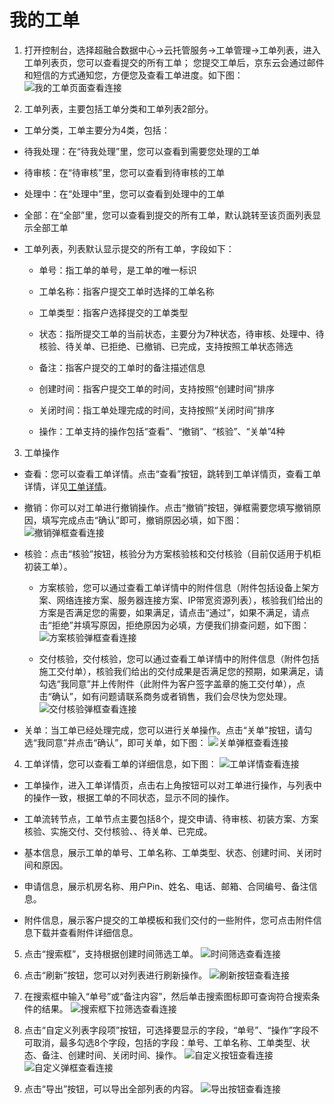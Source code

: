 # 我的工单

1. 打开控制台，选择超融合数据中心->云托管服务->工单管理->工单列表，进入工单列表页，您可以查看提交的所有工单； 您提交工单后，京东云会通过邮件和短信的方式通知您，方便您及查看工单进度。如下图：
![我的工单页面查看连接](https://github.com/jdcloudcom/cn/blob/cn-Cloud-Cabinet-Service/image/Hyper-Converged-IDC/Cloud-Cabinet-Service/CCS026.png)

2. 工单列表，主要包括工单分类和工单列表2部分。

- 工单分类，工单主要分为4类，包括：

 - 待我处理：在“待我处理”里，您可以查看到需要您处理的工单
 
 - 待审核：在“待审核”里，您可以查看到待审核的工单
 
 - 处理中：在“处理中”里，您可以查看到处理中的工单
 
 - 全部：在“全部”里，您可以查看到提交的所有工单，默认跳转至该页面列表显示全部工单
 
- 工单列表，列表默认显示提交的所有工单，字段如下：

  - 单号：指工单的单号，是工单的唯一标识
  
  - 工单名称：指客户提交工单时选择的工单名称
  
  - 工单类型：指客户选择提交的工单类型
  
  - 状态：指所提交工单的当前状态，主要分为7种状态，待审核、处理中、待核验、待关单、已拒绝、已撤销、已完成，支持按照工单状态筛选
  
  - 备注：指客户提交的工单时的备注描述信息
  
  - 创建时间：指客户提交工单的时间，支持按照“创建时间”排序
  
  - 关闭时间：指工单处理完成的时间，支持按照“关闭时间”排序
  
  - 操作：工单支持的操作包括“查看”、“撤销”、“核验”、“关单”4种
  
3. 工单操作

- 查看：您可以查看工单详情。点击“查看”按钮，跳转到工单详情页，查看工单详情，详见[工单详情]()。

- 撤销：你可以对工单进行撤销操作。点击“撤销”按钮，弹框需要您填写撤销原因，填写完成点击“确认”即可，撤销原因必填，如下图：
![撤销弹框查看连接](https://github.com/jdcloudcom/cn/blob/cn-Cloud-Cabinet-Service/image/Hyper-Converged-IDC/Cloud-Cabinet-Service/CCS027.png)

- 核验：点击“核验”按钮，核验分为方案核验核和交付核验（目前仅适用于机柜初装工单）。

  - 方案核验，您可以通过查看工单详情中的附件信息（附件包括设备上架方案、网络连接方案、服务器连接方案、IP带宽资源列表），核验我们给出的方案是否满足您的需要，如果满足，请点击“通过”，如果不满足，请点击“拒绝”并填写原因，拒绝原因为必填，方便我们排查问题，如下图：
  ![方案核验弹框查看连接](https://github.com/jdcloudcom/cn/blob/cn-Cloud-Cabinet-Service/image/Hyper-Converged-IDC/Cloud-Cabinet-Service/CCS031.png)
  
  - 交付核验，交付核验，您可以通过查看工单详情中的附件信息（附件包括施工交付单），核验我们给出的交付成果是否满足您的预期，如果满足，请勾选“我同意”并上传附件（此附件为客户签字盖章的施工交付单），点击“确认”，如有问题请联系商务或者销售，我们会尽快为您处理。
  ![交付核验弹框查看连接](https://github.com/jdcloudcom/cn/blob/cn-Cloud-Cabinet-Service/image/Hyper-Converged-IDC/Cloud-Cabinet-Service/CCS032.png)

- 关单：当工单已经处理完成，您可以进行关单操作。点击“关单”按钮，请勾选“我同意”并点击“确认”，即可关单，如下图：
![关单弹框查看连接](https://github.com/jdcloudcom/cn/blob/cn-Cloud-Cabinet-Service/image/Hyper-Converged-IDC/Cloud-Cabinet-Service/CCS033.png)

4. 工单详情，您可以查看工单的详细信息，如下图：
![工单详情查看连接](https://github.com/jdcloudcom/cn/blob/cn-Cloud-Cabinet-Service/image/Hyper-Converged-IDC/Cloud-Cabinet-Service/CCS025.png)

- 工单操作，进入工单详情页，点击右上角按钮可以对工单进行操作，与列表中的操作一致，根据工单的不同状态，显示不同的操作。

- 工单流转节点，工单节点主要包括8个，提交申请、待审核、初装方案、方案核验、实施交付、交付核验、、待关单、已完成。

- 基本信息，展示工单的单号、工单名称、工单类型、状态、创建时间、关闭时间和原因。

- 申请信息，展示机房名称、用户Pin、姓名、电话、邮箱、合同编号、备注信息。

- 附件信息，展示客户提交的工单模板和我们交付的一些附件，您可点击附件信息下载并查看附件详细信息。

5. 点击“搜索框”，支持根据创建时间筛选工单。
![时间筛选查看连接](https://github.com/jdcloudcom/cn/blob/cn-Cloud-Cabinet-Service/image/Hyper-Converged-IDC/Cloud-Cabinet-Service/CCS030.png)

6. 点击“刷新”按钮，您可以对列表进行刷新操作。
![刷新按钮查看连接](https://github.com/jdcloudcom/cn/blob/cn-Cloud-Cabinet-Service/image/Hyper-Converged-IDC/Cloud-Cabinet-Service/CCS007.png)

7. 在搜索框中输入“单号”或“备注内容”，然后单击搜索图标即可查询符合搜索条件的结果。
![搜索框下拉筛选查看连接](https://github.com/jdcloudcom/cn/blob/cn-Cloud-Cabinet-Service/image/Hyper-Converged-IDC/Cloud-Cabinet-Service/CCS028.png)

8. 点击“自定义列表字段项”按钮，可选择要显示的字段，“单号”、“操作”字段不可取消，最多勾选8个字段，包括的字段：单号、工单名称、工单类型、状态、备注、创建时间、关闭时间、操作。
![自定义按钮查看连接](https://github.com/jdcloudcom/cn/blob/cn-Cloud-Cabinet-Service/image/Hyper-Converged-IDC/Cloud-Cabinet-Service/CCS009.png)
![自定义弹框查看连接](https://github.com/jdcloudcom/cn/blob/cn-Cloud-Cabinet-Service/image/Hyper-Converged-IDC/Cloud-Cabinet-Service/CCS029.png)

9. 点击“导出”按钮，可以导出全部列表的内容。
![导出按钮查看连接](https://github.com/jdcloudcom/cn/blob/cn-Cloud-Cabinet-Service/image/Hyper-Converged-IDC/Cloud-Cabinet-Service/CCS011.png)

